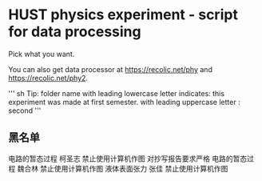 # HUST physics experiment - script for data processing

Pick what you want.

You can also get data processor at https://recolic.net/phy and https://recolic.net/phy2.

''' sh
Tip: folder name with leading lowercase letter indicates: this experiment was made at first semester.
                 with leading uppercase letter          :                             second
'''

## 黑名单

电路的暂态过程 柯圣志 禁止使用计算机作图 对抄写报告要求严格
电路的暂态过程 魏合林 禁止使用计算机作图
液体表面张力 张佳 禁止使用计算机作图

